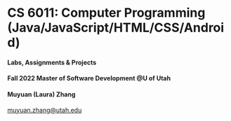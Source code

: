 # CS 6011: Computer Programming (Java/JavaScript/HTML/CSS/Android)

#### Labs, Assignments & Projects

#### Fall 2022 Master of Software Development @U of Utah

#### Muyuan (Laura) Zhang

muyuan.zhang@utah.edu
